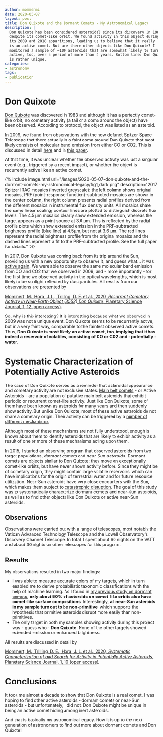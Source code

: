 ```yaml
---
author: mommermi
date: 2020-05-07
layout: post
title: Don Quixote and the Dormant Comets - My Astronomical Legacy
description: |
  Don Quixote has been considered asteroidal since its discovery in 1983,
  despite its comet-like orbit. We found activity in this object during
  its 2009 and 2018 apparitions, leading us to believe that it really
  is an active comet. But are there other objects like Don Quixote? I
  monitored a sample of ~100 asteroids that are somewhat likely to turn
  active, too, over a period of more than 4 years. Bottom line: Don Quixote
  is rather unique. 
categories:
- astronomy
tags:
- publication
---
```


# Don Quixote

[Don Quixote](https://ssd.jpl.nasa.gov/sbdb.cgi?sstr=3552) was
discovered in 1983 and although it has a perfectly comet-like orbit,
no cometary activity (a tail or a coma around the object) have been
observed. According to protocol, the object was listed as an asteroid.

In 2009, we found from observations with the now defunct Spitzer Space
Telescope that there actually is a faint coma around Don Quixote that most
likely consists of molecular band emission from either CO or CO2. This is
discussed in detail [here](http://mommermi.github.io/astronomy/2014/10/19/detection-of-cometary-activity-in-neo-don-quixote.html) and in [this paper](https://ui.adsabs.harvard.edu/abs/2014ApJ...781...25M/abstract).

At that time, it was unclear whether the observed activity was just a
singular event (e.g., triggered by a recent impact), or whether the
object is recurrently active like an active comet.

{% include image.html
url="/images/2020-05-07-don-quixote-and-the-dormant-comets-my-astronomical-legacy/fig1_dark.png"
description="2017 Spitzer IRAC mosaics (inverted greyscale): the left
column shows original mosaics, PRF (point-response-function)-subtracted mosaics are shown in
the center column, the right column presents radial profiles derived
from the different mosaics in instrumental flux density units. All
mosaics share the same linear scaling; contour lines are plotted to
distinguish discrete flux levels. The 4.5 μm mosaics clearly show
extended emission, whereas the target appears as a point source at 3.6
μm. This is reflected by the radial profile plots which show extended
emission in the PRF-subtracted brightness profile (blue line) at
4.5μm, but not at 3.6 μm. The red lines represent the radial
brightness profile from the original mosaics and the dashed lines
represent a fit to the PRF-subtracted profile. See the full paper for
details." %}

In 2017, Don Quixote was coming back from its trip around the Sun,
providing us with a new opportunity to observe it, and guess
what... [it was active
again](http://mommermi.github.io/astronomy/2018/07/27/don-quixote-did-it-again.html). We
were able to observe the same molecular band emission from CO and CO2
that we observed in 2009, and - more importantly - for the first time
we observed activity in the optical wavelengths, which is most likely
to be sunlight reflected by dust particles. All results from our
observations are presented by

[Mommert, M., Hora, J. L., Trilling, D. E. et al., 2020, *Recurrent Cometary Activity in Near-Earth Object (3552) Don Quixote*, Planetary Science Journal, 1, 12 (open access)](https://iopscience.iop.org/article/10.3847/PSJ/ab8ae5).

So, why is this interesting? It is interesting because what we
observed in 2009 was not a unique event. Don Quixote seems to be
recurrently active, but in a very faint way, comparable to the
faintest observed active comets. Thus, **Don Quixote is most likely an
active comet, too, implying that it has indeed a reservoir of
volatiles, consisting of CO or CO2 and - potentially - water**.

# Systematic Characterization of Potentially Active Asteroids

The case of Don Quixote serves as a reminder that asteroidal
appearance and cometary activity are not exclusive states. [Main belt
comets](https://en.wikipedia.org/wiki/Main-belt_comet) - or Active
Asteroids - are a population of putative main belt asteroids that
exhibit periodic or recurrent comet-like activity. Just like Don
Quixote, some of them have been known as asteroids for many years and
then suddenly show activity. But unlike Don Quixote, most of these
active asteroids do not share a cometary origin. Their activity can be
triggered by a [number of different
mechanisms](http://www2.ess.ucla.edu/~jewitt/papers/2015/JHA15.pdf).

Although most of these mechanisms are not fully understood, enough is
known about them to identify asteroids that are likely to exhibit
activity as a result of one or more of these mechanisms acting upon
them.

In 2015, I started an observing program that observed asteroids from
two target populations, *dormant comets* and *near-Sun
asteroids*. Dormant comets are objects similar to Don Quixote: they
move on exceptionally comet-like orbits, but have never shown activity
before. Since they might be of cometary origin, they might contain
large volatile reservoirs, which can have implications for the origin
of terrestrial water and for future resource utilization. Near-Sun
asteroids have very close encounters with the Sun, which makes them
subject to [catastrophic
disruption](https://www.nature.com/articles/nature16934). The goal of
this study was to systematically characterize dormant comets and
near-Sun asteroids, as well as to find other objects like Don Quixote
or active near-Sun asteroids.

## Observations

Observations were carried out with a range of telescopes, most notably
the Vatican Advanced Technology Telescope and the Lowell Observatory's
Discovery Channel Telescope. In total, I spent about 60 nights on the
VATT and about 30 nights on other telescopes for this program.

## Results

My observations resulted in two major findings:

* I was able to measure accurate colors of my targets, which in turn
  enabled me to derive probabilistic taxonomic classifications with
  the help of machine learning. As I found in [my previous study on
  dormant
  comets](http://mommermi.github.io/astronomy/2015/08/21/how-many-dead-comets-are-there.html),
  **only about 50% of asteroids on comet-like orbits also have
  comet-like surface compositions**. Interestingly, **all near-Sun
  asteroids in my sample turn out to be non-primitive**, which supports
  the hypothesis that primitive asteroids disrupt more easily than
  non-primitives.
* The only target in both my samples showing activity during this
  project was - guess who - **Don Quixote**. None of the other targets
  showed extended emission or enhanced brightness.

All results are discussed in detail by

[Mommert, M., Trilling, D. E., Hora, J. L. et al., 2020, *Systematic Characterization of and Search for Activity in Potentially Active Asteroids*, Planetary Science Journal, 1, 10 (open access)](https://iopscience.iop.org/article/10.3847/PSJ/ab8191).

# Conclusions

It took me almost a decade to show that Don Quixote is a real comet. 
I was hoping to find other active asteroids - dormant comets or
near-Sun asteroids - but unfortunately, I did not. Don Quixote might
be unique in being an active comet hiding among inert asteroids. 

And that is basically my astronomical legacy. Now it is up to the
next generation of astronomers to find out more about dormant comets
and Don Quixote!
